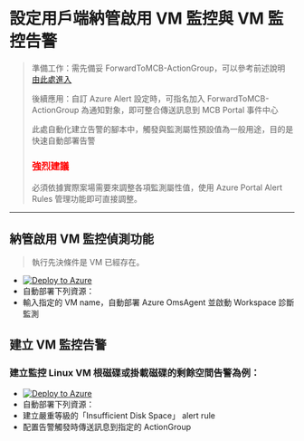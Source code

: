 # 設定用戶端納管啟用 VM 監控與 VM 監控告警
> 準備工作：需先備妥 ForwardToMCB-ActionGroup，可以參考前述說明 [由此處進入](https://github.com/mcloud-support/arm/tree/main/workspace/README.md)</p>
> 後續應用：自訂 Azure Alert 設定時，可指名加入 ForwardToMCB-ActionGroup 為通知對象，即可整合傳送訊息到 MCB Portal 事件中心</p>
> 此處自動化建立告警的腳本中，觸發與監測屬性預設值為一般用途，目的是快速自動部署告警</p>
> <font color=red><h3>強烈建議</h3></font> 必須依據實際案場需要來調整各項監測屬性值，使用 Azure Portal Alert Rules 管理功能即可直接調整。
---
## 納管啟用 VM 監控偵測功能
> 執行先決條件是 VM 已經存在。
* [![Deploy to Azure](https://docs.microsoft.com/en-us/azure/templates/media/deploy-to-azure.svg)](https://portal.azure.com/#create/Microsoft.Template/uri/https%3A%2F%2Fraw.githubusercontent.com%2Fmcloud-support%2Farm%2Fmain%2Falert%2Fvm%2FM-VM-00-ExistingVmOnBoarding.json)
* 自動部署下列資源：
* 輸入指定的 VM name，自動部署 Azure OmsAgent 並啟動 Workspace 診斷監測

## 建立 VM 監控告警
### 建立監控 Linux VM 根磁碟或掛載磁碟的剩餘空間告警為例：
  * [![Deploy to Azure](https://docs.microsoft.com/en-us/azure/templates/media/deploy-to-azure.svg)](https://portal.azure.com/#create/Microsoft.Template/uri/https%3A%2F%2Fraw.githubusercontent.com%2Fmcloud-support%2Farm%2Fmain%2Falert%2Fvm%2FM-VM-01-FreeDiskSpace.json)
  * 自動部署下列資源：
  * 建立嚴重等級的「Insufficient Disk Space」 alert rule
  * 配置告警觸發時傳送訊息到指定的 ActionGroup
